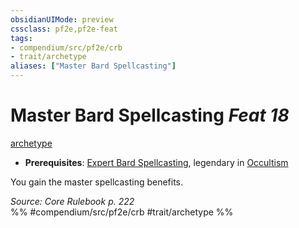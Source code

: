 ```yaml
---
obsidianUIMode: preview
cssclass: pf2e,pf2e-feat
tags:
- compendium/src/pf2e/crb
- trait/archetype
aliases: ["Master Bard Spellcasting"]
---
```

# Master Bard Spellcasting  *Feat 18*  
[archetype](/rules/traits/archetype.md)  

- **Prerequisites**: [Expert Bard Spellcasting](/compendium/feats/expert-bard-spellcasting.md), legendary in [Occultism](/compendium/skills.md#Occultism)

You gain the master spellcasting benefits.

*Source: Core Rulebook p. 222*  
%% #compendium/src/pf2e/crb #trait/archetype %%